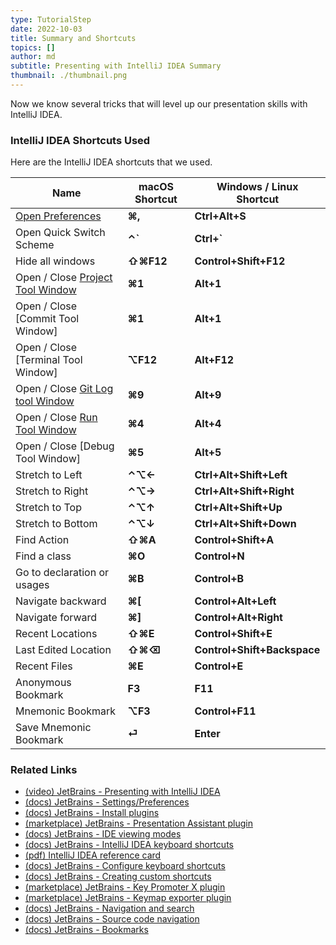 ```yaml
---
type: TutorialStep
date: 2022-10-03
title: Summary and Shortcuts
topics: []
author: md
subtitle: Presenting with IntelliJ IDEA Summary
thumbnail: ./thumbnail.png
---
```


Now we know several tricks that will level up our presentation skills with IntelliJ IDEA.

### IntelliJ IDEA Shortcuts Used

Here are the IntelliJ IDEA shortcuts that we used.

| Name                                                                                             | macOS Shortcut | Windows / Linux Shortcut    |
| ------------------------------------------------------------------------------------------------ | -------------- | --------------------------- |
| [Open Preferences](https://www.jetbrains.com/help/idea/settings-preferences-dialog.html)         | **⌘,**         | **Ctrl+Alt+S**              |
| Open Quick Switch Scheme                                                                         | **⌃`**         | **Ctrl+`**                  |
| Hide all windows                                                                                 | **⇧⌘F12**      | **Control+Shift+F12**       |
| Open / Close [Project Tool Window](https://www.jetbrains.com/help/idea/project-tool-window.html) | **⌘1**         | **Alt+1**                   |
| Open / Close [Commit Tool Window]                                                                | **⌘1**         | **Alt+1**                   |
| Open / Close [Terminal Tool Window]                                                              | **⌥F12**       | **Alt+F12**                 |
| Open / Close [Git Log tool Window](https://www.jetbrains.com/help/idea/investigate-changes.html) | **⌘9**         | **Alt+9**                   |
| Open / Close [Run Tool Window](https://www.jetbrains.com/help/idea/run-tool-window.html)         | **⌘4**         | **Alt+4**                   |
| Open / Close [Debug Tool Window]                                                                 | **⌘5**         | **Alt+5**                   |
| Stretch to Left                                                                                  | **⌃⌥←**        | **Ctrl+Alt+Shift+Left**     |
| Stretch to Right                                                                                 | **⌃⌥→**        | **Ctrl+Alt+Shift+Right**    |
| Stretch to Top                                                                                   | **⌃⌥↑**        | **Ctrl+Alt+Shift+Up**       |
| Stretch to Bottom                                                                                | **⌃⌥↓**        | **Ctrl+Alt+Shift+Down**     |
| Find Action                                                                                      | **⇧⌘A**        | **Control+Shift+A**         |
| Find a class                                                                                     | **⌘O**         | **Control+N**               |
| Go to declaration or usages                                                                      | **⌘B**         | **Control+B**               |
| Navigate backward                                                                                | **⌘[**         | **Control+Alt+Left**        |
| Navigate forward                                                                                 | **⌘]**         | **Control+Alt+Right**       |
| Recent Locations                                                                                 | **⇧⌘E**        | **Control+Shift+E**         |
| Last Edited Location                                                                             | **⇧⌘⌫**        | **Control+Shift+Backspace** |
| Recent Files                                                                                     | **⌘E**         | **Control+E**               |
| Anonymous Bookmark                                                                               | **F3**         | **F11**                     |
| Mnemonic Bookmark                                                                                | **⌥F3**        | **Control+F11**             |
| Save Mnemonic Bookmark                                                                           | **⏎**          | **Enter**                   |

### Related Links

- [(video) JetBrains - Presenting with IntelliJ IDEA](https://www.youtube.com/watch?v=h-HGg9b6Dqw)
- [(docs) JetBrains - Settings/Preferences](https://www.jetbrains.com/help/idea/settings-preferences-dialog.html)
- [(docs) JetBrains - Install plugins](https://www.jetbrains.com/help/idea/managing-plugins.html)
- [(marketplace) JetBrains - Presentation Assistant plugin](https://plugins.jetbrains.com/plugin/7345-presentation-assistant)
- [(docs) JetBrains - IDE viewing modes](https://www.jetbrains.com/help/idea/ide-viewing-modes.html)
- [(docs) JetBrains - IntelliJ IDEA keyboard shortcuts](https://www.jetbrains.com/help/idea/mastering-keyboard-shortcuts.html)
- [(pdf) IntelliJ IDEA reference card](https://resources.jetbrains.com/storage/products/intellij-idea/docs/IntelliJIDEA_ReferenceCard.pdf)
- [(docs) JetBrains - Configure keyboard shortcuts](https://www.jetbrains.com/help/idea/configuring-keyboard-and-mouse-shortcuts.html)
- [(docs) JetBrains - Creating custom shortcuts](https://www.jetbrains.com/idea/guide/tips/assign-top-shortcuts/)
- [(marketplace) JetBrains - Key Promoter X plugin](https://plugins.jetbrains.com/plugin/9792-key-promoter-x)
- [(marketplace) JetBrains - Keymap exporter plugin](https://plugins.jetbrains.com/plugin/7066-keymap-exporter)
- [(docs) JetBrains - Navigation and search](https://www.jetbrains.com/help/idea/discover-intellij-idea.html?keymap=secondary_macos#navigation-and-search)
- [(docs) JetBrains - Source code navigation](https://www.jetbrains.com/help/idea/navigating-through-the-source-code.html#advanced-features)
- [(docs) JetBrains - Bookmarks](https://www.jetbrains.com/help/idea/bookmarks.html)
